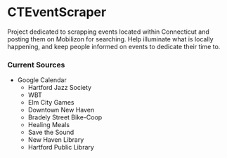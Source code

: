 # CTEventScraper

Project dedicated to scrapping events located within Connecticut and posting them on Mobilizon for searching. Help illuminate what is locally happening, and keep people informed on events to dedicate their time to. 

### Current Sources

- Google Calendar
    - Hartford Jazz Society
    - WBT
    - Elm City Games
    - Downtown New Haven
    - Bradely Street Bike-Coop
    - Healing Meals
    - Save the Sound
    - New Haven Library
    - Hartford Public Library


